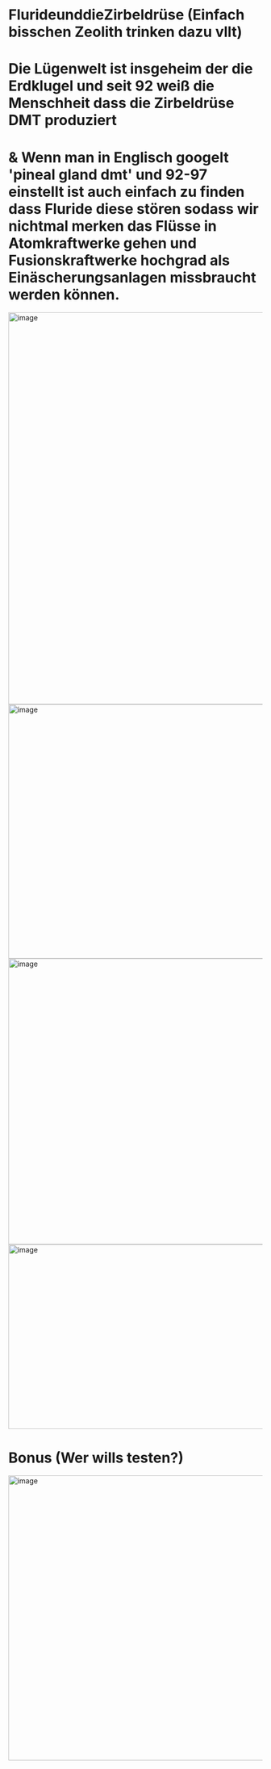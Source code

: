 # FlurideunddieZirbeldrüse (Einfach bisschen Zeolith trinken dazu vllt)

# Die Lügenwelt ist insgeheim der die Erdklugel und seit 92 weiß die Menschheit dass die Zirbeldrüse DMT produziert
# & Wenn man in Englisch googelt 'pineal gland dmt' und 92-97 einstellt ist auch einfach zu finden dass Fluride diese stören sodass wir nichtmal merken das Flüsse in Atomkraftwerke gehen und Fusionskraftwerke hochgrad als Einäscherungsanlagen missbraucht werden können.

<img width="824" height="777" alt="image" src="https://github.com/user-attachments/assets/e1942cbb-83a0-4010-a8f1-275f14369338" />

<img width="791" height="504" alt="image" src="https://github.com/user-attachments/assets/e4cd3adc-6c44-45bb-bd76-a39c65bc662a" />

<img width="800" height="567" alt="image" src="https://github.com/user-attachments/assets/6da163ed-1acb-4636-82d2-a60397d62e60" />

<img width="800" height="366" alt="image" src="https://github.com/user-attachments/assets/dc4cc19b-4816-4af3-bddb-c4f2595a6105" />


# Bonus (Wer wills testen?)

<img width="790" height="565" alt="image" src="https://github.com/user-attachments/assets/3d4fc28f-d728-47b3-942b-5587053f5b43" />

